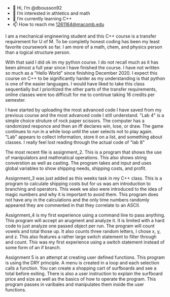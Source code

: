 - 👋 Hi, I’m @dbousson92
- 👀 I’m interested in athletics and math
- 🌱 I’m currently learning C++ 
- 📫 How to reach me 1261164@macomb.edu

I am a mechanical engineering student and this C++ course is a transfer requirement for U of M. To be completly honest coding has been my least favorite coursework so far. I am more of a math, chem, and physics person than a logical structure person. 

With that said I did ok im my python course. I do not recall much as it has been almost a full year since I have finished the course. I have not written so much as a "Hello World" since finishing December 2020. I expect this course on C++ to be significantly harder as my understanding is that python is one of the easier languages. I would have liked to take this class sequentially but I prioritized the other parts of the transfer requirements, online classes were too difficult for me to continue taking 16 credits per semester.

I have started by uploading the most advanced code I have saved from my previous course and the most advanced code I still understand. "Lab 4" is a simple choice struture of rock paper scissors. The computer has a randomized responce and then an iff declares win, lose, or draw. The game continues to run in a while loop until the user selects not to play again. "Lab" appears to collect information, store it on a list, and something about classes. I really feel lost reading through the actual code of "lab 8"

The most recent file is assignment_2. This is a program that shows the use of manipulators and mathmatical operations. This also shows string converstion as well as casting. The program takes and input and uses global variables to show shipping needs, shipping costs, and profit.

Assignment_3 was just added as this weeks task in my C++ class. This is a program to calculate shipping costs but for us was am introduction to branching and operators. This week we also were introduced to the idea of magic numbers and why it is important to avoid them. This program does not have any in the calculations and the only time numbers randomly appeared they are commented in that they correlate to an ASCII.

Assignment_4 is my first experience using a command line to pass anything. This program will accept an arugment and analyze it. It is limited with a hard code to just analyze one passed object per run. The program will count vowels and total those up. It also counts three random letters, I chose x, y, and z. This also features a rather large switch statement to filter through and count. This was my first experience using a switch statement instead of some form of an if branch.

Assignment 5 is an attempt at creating user defined functions. This program is using the DRY principle. A menu is created in a loop and each selection calls a function. You can create a shopping cart of surfboards and see a total before exiting. There is also a user instruction to explain the surfboard price and size as well as the basics of how to operate the program. This program passes in varibales and manipulates them inside the user functions.
<!---
dbousson92/dbousson92 is a ✨ special ✨ repository because its `README.md` (this file) appears on your GitHub profile.
You can click the Preview link to take a look at your changes.
--->

